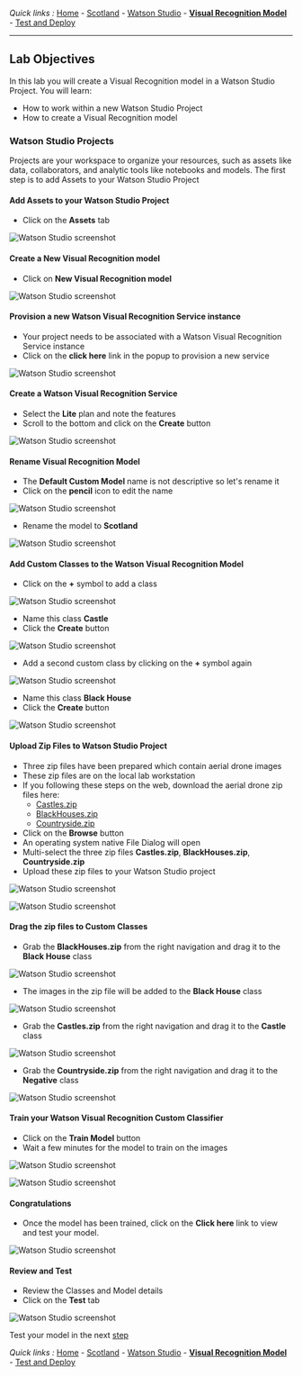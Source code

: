 *Quick links :*
[Home](/README.md) - [Scotland](SCOTLAND.md) - [Watson Studio](STUDIO.md) - [**Visual Recognition Model**](VISRECO.md) - [Test and Deploy](VRMTEST.md)
***

## Lab Objectives

In this lab you will create a Visual Recognition model in a Watson Studio Project.  You will learn:

- How to work within a new Watson Studio Project
- How to create a Visual Recognition model

### Watson Studio Projects

Projects are your workspace to organize your resources, such as assets like data, collaborators, and analytic tools like notebooks and models.
The first step is to add Assets to your Watson Studio Project

#### Add Assets to your Watson Studio Project
- Click on the **Assets** tab

![Watson Studio  screenshot](screenshots/WatsonStudio-Assets.png)

#### Create a New Visual Recognition model
- Click on **New Visual Recognition model**

![Watson Studio  screenshot](screenshots/WatsonStudio-VisualRecognitionModel.png)

#### Provision a new Watson Visual Recognition Service instance
- Your project needs to be associated with a Watson Visual Recognition Service instance
- Click on the **click here** link in the popup to provision a new service

![Watson Studio  screenshot](../screenshots/WatsonStudio-VisualRecognitionService.png)

#### Create a Watson Visual Recognition Service
- Select the **Lite** plan and note the features
- Scroll to the bottom and click on the **Create** button

![Watson Studio  screenshot](../screenshots/WatsonStudio-VisualRecognitionServiceInstance.png)

#### Rename Visual Recognition Model
- The **Default Custom Model** name is not descriptive so let's rename it
- Click on the **pencil** icon to edit the name

![Watson Studio  screenshot](screenshots/WatsonStudio-VisualRecognitionModelRename1.png)

- Rename the model to **Scotland**

![Watson Studio  screenshot](screenshots/WatsonStudio-VisualRecognitionModelRename2.png)

#### Add Custom Classes to the Watson Visual Recognition Model
- Click on the **+** symbol to add a class

![Watson Studio  screenshot](screenshots/WatsonStudio-VisualRecognitionModelAddClass1.png)

- Name this class **Castle**
- Click the **Create** button

![Watson Studio  screenshot](screenshots/WatsonStudio-VisualRecognitionModelCastleClass.png)

- Add a second custom class by clicking on the **+** symbol again

![Watson Studio  screenshot](screenshots/WatsonStudio-VisualRecognitionModelAddClass2.png)

- Name this class **Black House**
- Click the **Create** button

![Watson Studio  screenshot](screenshots/WatsonStudio-VisualRecognitionModelBlackHouseClass.png)

#### Upload Zip Files to Watson Studio Project
- Three zip files have been prepared which contain aerial drone images
- These zip files are on the local lab workstation
- If you following these steps on the web, download the aerial drone zip files here:
  - [Castles.zip](classes/Castles.zip)
  - [BlackHouses.zip](classes/BlackHouses.zip)
  - [Countryside.zip](classes/Countryside.zip)
- Click on the **Browse** button
- An operating system native File Dialog will open
- Multi-select the three zip files **Castles.zip**, **BlackHouses.zip**, **Countryside.zip**
- Upload these zip files to your Watson Studio project

![Watson Studio  screenshot](screenshots/WatsonStudio-VisualRecognitionModelAddZipFiles.png)

![Watson Studio  screenshot](screenshots/WatsonStudio-VisualRecognitionModelZipFiles.png)

#### Drag the zip files to Custom Classes
- Grab the **BlackHouses.zip** from the right navigation and drag it to the **Black House** class

![Watson Studio  screenshot](screenshots/WatsonStudio-VisualRecognitionModelZipFileDrag.png)

- The images in the zip file will be added to the **Black House** class

![Watson Studio  screenshot](screenshots/WatsonStudio-VisualRecognitionModelZipFile2Class.png)

- Grab the **Castles.zip** from the right navigation and drag it to the **Castle** class

![Watson Studio  screenshot](screenshots/WatsonStudio-VisualRecognitionModelZipFile2ClassCastles.png)

- Grab the **Countryside.zip** from the right navigation and drag it to the **Negative** class

![Watson Studio  screenshot](screenshots/WatsonStudio-VisualRecognitionModelZipFile2ClassNegative.png)

#### Train your Watson Visual Recognition Custom Classifier
- Click on the **Train Model** button
- Wait a few minutes for the model to train on the images

![Watson Studio  screenshot](screenshots/WatsonStudio-VisualRecognitionModelTrain.png)

![Watson Studio  screenshot](screenshots/WatsonStudio-VisualRecognitionModelTraining.png)

#### Congratulations
- Once the model has been trained, click on the **Click here** link to view and test your model.

![Watson Studio  screenshot](screenshots/WatsonStudio-VisualRecognitionModelTrained.png)

#### Review and Test
- Review the Classes and Model details
- Click on the **Test** tab

![Watson Studio  screenshot](screenshots/WatsonStudio-VisualRecognitionModelSummary.png)

Test your model in the next [step](VRMTEST.md)

*Quick links :*
[Home](README.md) - [Scotland](SCOTLAND.md) - [Watson Studio](STUDIO.md) - [**Visual Recognition Model**](VISRECO.md) - [Test and Deploy](VRMTEST.md)
